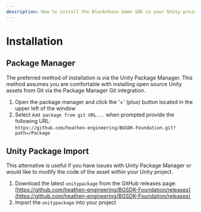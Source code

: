 ```yaml
---
description: How to install the Blockchain Game SDK in your Unity project
---
```


# Installation

## Package Manager

The preferred method of installation is via the Unity Package Manager. This method assumes you are comfortable with installing open source Unity assets from Git via the Package Manager Git integration.

1. Open the package manager and click the '+' (plus) button located in the upper left of the window
2. Select `Add package from git URL...` when prompted provide the following URL:\
   `https://github.com/heathen-engineering/BGSDK-Foundation.git?path=/Package`

## Unity Package Import

This alternative is useful if you have issues with Unity Package Manager or would like to modify the code of the asset within your Unity project.

1. Download the latest `unitypackage` from the GitHub releases page:\
   [https://github.com/heathen-engineering/BGSDK-Foundation/releases](https://github.com/heathen-engineering/BGSDK-Foundation/releases)
2. Import the `unitypackage` into your project
